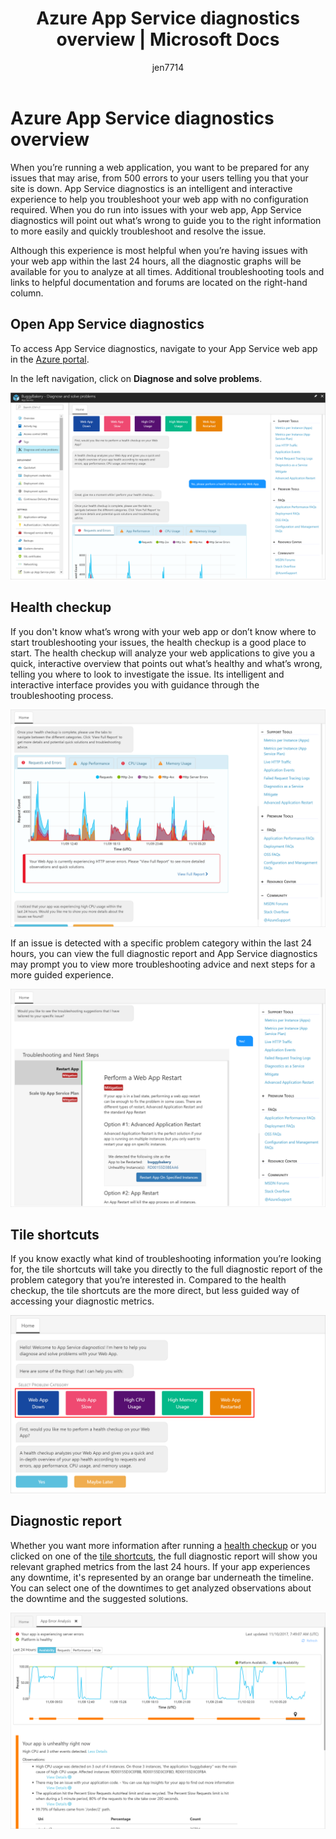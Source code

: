 ﻿---
title: Azure App Service diagnostics overview | Microsoft Docs
description: Learn how you can troubleshoot issues with your web app with App Service diagnostics. 
keywords: app service, azure app service, diagnostics, support, web app, troubleshooting, self-help
services: app-service
documentationcenter: ''
author: jen7714
manager: cfowler
editor: ''

ms.service: app-service
ms.workload: na
ms.tgt_pltfrm: na
ms.devlang: na
ms.topic: article
ms.date: 11/10/2017
ms.author: jennile

---
# Azure App Service diagnostics overview 

When you’re running a web application, you want to be prepared for any issues that may arise, from 500 errors to your users telling you that your site is down. App Service diagnostics is an intelligent and interactive experience to help you troubleshoot your web app with no configuration required. When you do run into issues with your web app, App Service diagnostics will point out what’s wrong to guide you to the right information to more easily and quickly troubleshoot and resolve the issue. 
 
Although this experience is most helpful when you’re having issues with your web app within the last 24 hours, all the diagnostic graphs will be available for you to analyze at all times. Additional troubleshooting tools and links to helpful documentation and forums are located on the right-hand column.

## Open App Service diagnostics

To access App Service diagnostics, navigate to your App Service web app in the [Azure portal](https://portal.azure.com). 

In the left navigation, click on **Diagnose and solve problems**.

![Homepage](./media/app-service-diagnostics/Homepage1.png)

## Health checkup

If you don't know what’s wrong with your web app or don’t know where to start troubleshooting your issues, the health checkup is a good place to start. The health checkup will analyze your web applications to give you a quick, interactive overview that points out what’s healthy and what’s wrong, telling you where to look to investigate the issue. Its intelligent and interactive interface provides you with guidance through the troubleshooting process.  

![Health checkup](./media/app-service-diagnostics/HealthCheckup2.png)

If an issue is detected with a specific problem category within the last 24 hours, you can view the full diagnostic report and App Service diagnostics may prompt you to view more troubleshooting advice and next steps for a more guided experience.

![Troubleshooting and next steps](./media/app-service-diagnostics/Troubleshooting3.png)

## Tile shortcuts

If you know exactly what kind of troubleshooting information you’re looking for, the tile shortcuts will take you directly to the full diagnostic report of the problem category that you’re interested in. Compared to the health checkup, the tile shortcuts are the more direct, but less guided way of accessing your diagnostic metrics.  

![Tile shortcuts](./media/app-service-diagnostics/TileShortcuts4.png)

## Diagnostic report

Whether you want more information after running a [health checkup](#health-checkup) or you clicked on one of the [tile shortcuts](#tile-shortcuts), the full diagnostic report will show you relevant graphed metrics from the last 24 hours. If your app experiences any downtime, it's represented by an orange bar underneath the timeline. You can select one of the downtimes to get analyzed observations about the downtime and the suggested solutions. 

![Diagnostic report](./media/app-service-diagnostics/DiagnosticReport5.png)

